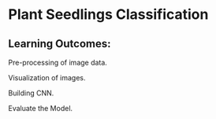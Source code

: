 # Plant Seedlings Classification

## Learning Outcomes:
Pre-processing of image data.

Visualization of images.

Building CNN.

Evaluate the Model.
